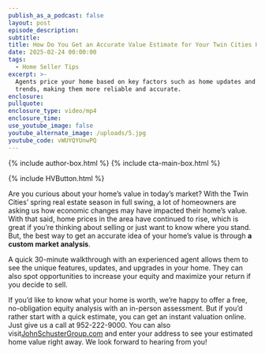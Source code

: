 ```yaml
---
publish_as_a_podcast: false
layout: post
episode_description:
subtitle:
title: How Do You Get an Accurate Value Estimate for Your Twin Cities Home?
date: 2025-02-24 00:00:00
tags:
  - Home Seller Tips
excerpt: >-
  Agents price your home based on key factors such as home updates and market
  trends, making them more reliable and accurate. 
enclosure:
pullquote:
enclosure_type: video/mp4
enclosure_time:
use_youtube_image: false
youtube_alternate_image: /uploads/5.jpg
youtube_code: vWUYQYUnwPQ
---
```


{% include author-box.html %}
{% include cta-main-box.html %}

{% include HVButton.html %}

Are you curious about your home’s value in today’s market? With the Twin Cities’ spring real estate season in full swing, a lot of homeowners are asking us how economic changes may have impacted their home’s value. With that said, home prices in the area have continued to rise, which is great if you’re thinking about selling or just want to know where you stand. But, the best way to get an accurate idea of your home’s value is through **a** **custom market analysis**.

A quick 30-minute walkthrough with an experienced agent allows them to see the unique features, updates, and upgrades in your home. They can also spot opportunities to increase your equity and maximize your return if you decide to sell.

If you’d like to know what your home is worth, we’re happy to offer a free, no-obligation equity analysis with an in-person assessment. But if you’d rather start with a quick estimate, you can get an instant valuation online. Just give us a call at 952-222-9000. You can also visit[<u>JohnSchusterGroup.com</u>](https://johnschustergroup.com) and enter your address to see your estimated home value right away. We look forward to hearing from you!